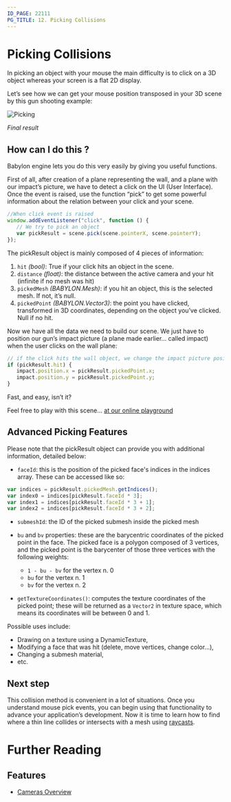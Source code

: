 ```yaml
---
ID_PAGE: 22111
PG_TITLE: 12. Picking Collisions
---
```


# Picking Collisions

In picking an object with your mouse the main difficulty is to click on a 3D object whereas your screen is a flat 2D display.

Let’s see how we can get your mouse position transposed in your 3D scene by this gun shooting example:

![Picking](/img/how_to/Collisions%20PickResult/11.png)

_Final result_

## How can I do this ?

Babylon engine lets you do this very easily by giving you useful functions.

First of all, after creation of a plane representing the wall, and a plane with our impact’s picture, we have to detect a click on the UI (User Interface). Once the event is raised, use the function “pick” to get some powerful information about the relation between your click and your scene.

```javascript
//When click event is raised
window.addEventListener("click", function () {
   // We try to pick an object
   var pickResult = scene.pick(scene.pointerX, scene.pointerY);
});
```
 
The pickResult object is mainly composed of 4 pieces of information:

1. `hit` *(bool)*: True if your click hits an object in the scene.
2. `distance` *(float)*: the distance between the active camera and your hit (infinite if no mesh was hit)
3. `pickedMesh` *(BABYLON.Mesh)*: if you hit an object, this is the selected mesh. If not, it’s null.
4. `pickedPoint` *(BABYLON.Vector3)*: the point you have clicked, transformed in 3D coordinates, depending on the object you’ve clicked. Null if no hit.

Now we have all the data we need to build our scene. We just have to position our gun’s impact picture (a plane made earlier... called impact) when the user clicks on the wall plane:

```javascript
// if the click hits the wall object, we change the impact picture position
if (pickResult.hit) {
   impact.position.x = pickResult.pickedPoint.x;
   impact.position.y = pickResult.pickedPoint.y;
}
```

Fast, and easy, isn’t it?

Feel free to play with this scene... [at our online playground](https://www.babylonjs-playground.com/#NU4F6Y)

## Advanced Picking Features

Please note that the pickResult object can provide you with additional information, detailed below:

- `faceId`: this is the position of the picked face's indices in the indices array. These can be accessed like so:

```javascript
var indices = pickResult.pickedMesh.getIndices();
var index0 = indices[pickResult.faceId * 3];
var index1 = indices[pickResult.faceId * 3 + 1];
var index2 = indices[pickResult.faceId * 3 + 2];
```

- `submeshId`: the ID of the picked submesh inside the picked mesh

- `bu` and `bv` properties: these are the barycentric coordinates of the picked point in the face. The picked face is a polygon composed of 3 vertices, and the picked point is the barycenter of those three vertices with the following weights:

  * `1 - bu - bv` for the vertex n. 0
  * `bu` for the vertex n. 1
  * `bv` for the vertex n. 2

- `getTextureCoordinates()`: computes the texture coordinates of the picked point; these will be returned as a `Vector2` in texture space, which means its coordinates will be between 0 and 1.

Possible uses include:

- Drawing on a texture using a DynamicTexture,
- Modifying a face that was hit (delete, move vertices, change color...),
- Changing a submesh material,
- etc.


## Next step

This collision method is convenient in a lot of situations. Once you understand mouse pick events, you can begin using that functionality to advance your application’s development. Now it is time to learn how to find where a thin line collides or intersects with a mesh using [raycasts](/babylon101/Raycasts).

# Further Reading

## Features

- [Cameras Overview](/features/Cameras)

 
